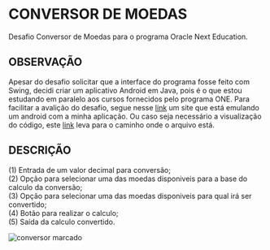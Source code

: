 # CONVERSOR DE MOEDAS <br>
Desafio Conversor de Moedas para o programa Oracle Next Education. <br>

## OBSERVAÇÃO

Apesar do desafio solicitar que a interface do programa fosse feito com Swing, decidi criar um aplicativo Android em Java, 
pois é o que estou estudando em paralelo aos cursos fornecidos pelo programa ONE. Para facilitar a avalição do desafio,
segue nesse [link](https://appetize.io/app/bojcyfwwbjv4v7cxjzbz3dyiqu?device=pixel4&osVersion=11.0&scale=75) um site que está emulando
um android com a minha aplicação. Ou caso seja necessário a visualização do código, este [link](https://github.com/marvinwanzuita/conversor-de-moedas/blob/main/app/src/main/java/com/mrvw/conversordemoeda/MainActivity.java) leva para o caminho onde o arquivo está.

## DESCRIÇÃO

(1) Entrada de um valor decimal para conversão; <br>
(2) Opção para selecionar uma das moedas disponiveis para a base do calculo da conversão; <br>
(3) Opção para selecionar uma das moedas disponiveis para qual irá ser convertido; <br>
(4) Botão para realizar o calculo; <br>
(5) Saída da calculo convertido.

![conversor marcado](https://user-images.githubusercontent.com/66476979/221262747-d3047663-dc90-42bd-966e-e5ed3a283081.jpg)

